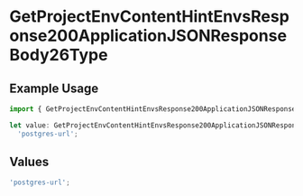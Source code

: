 # GetProjectEnvContentHintEnvsResponse200ApplicationJSONResponseBody26Type

## Example Usage

```typescript
import { GetProjectEnvContentHintEnvsResponse200ApplicationJSONResponseBody26Type } from '@vercel/client/models/operations';

let value: GetProjectEnvContentHintEnvsResponse200ApplicationJSONResponseBody26Type =
  'postgres-url';
```

## Values

```typescript
'postgres-url';
```
